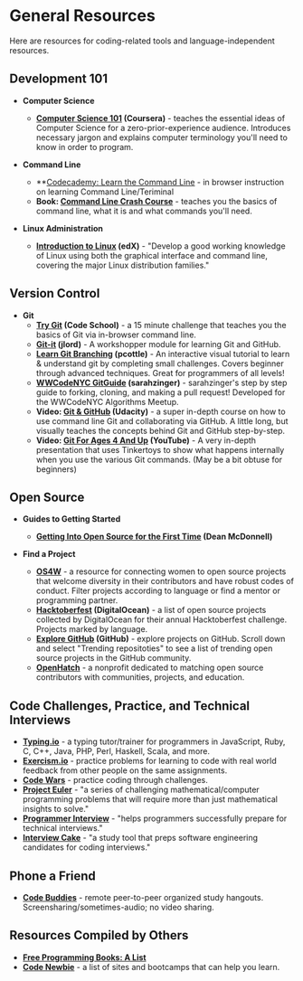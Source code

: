 # General Resources

Here are resources for coding-related tools and language-independent resources.

## Development 101
- **Computer Science**
  - **[Computer Science 101](https://www.coursera.org/course/cs101) (Coursera)** - teaches the essential ideas of Computer Science for a zero-prior-experience audience.  Introduces necessary jargon and explains computer terminology you'll need to know in order to program.

- **Command Line**
  - **[Codecademy: Learn the Command Line](https://www.codecademy.com/en/courses/learn-the-command-line) - in browser instruction on learning Command Line/Teriminal
  - **Book: [Command Line Crash Course](http://cli.learncodethehardway.org/book/)** - teaches you the basics of command line, what it is and what commands you'll need.

- **Linux Administration**
  - **[Introduction to Linux](https://www.edx.org/course/linuxfoundationx/linuxfoundationx-lfs101x-2-introduction-5386#.VFgiEvTF8ww) (edX)** - "Develop a good working knowledge of Linux using both the graphical interface and command line, covering the major Linux distribution families."

## Version Control
- **Git**
  - **[Try Git](https://try.github.io/levels/1/challenges/1) (Code School)** - a 15 minute challenge that teaches you the basics of Git via in-browser command line.
  - **[Git-it](https://github.com/jlord/git-it) (jlord)** - A workshopper module for learning Git and GitHub.
  - **[Learn Git Branching](pcottle.github.io/learnGitBranching/) (pcottle)** - An interactive visual tutorial to learn & understand git by completing small challenges.  Covers beginner through advanced techniques.  Great for programmers of all levels!
  - **[WWCodeNYC GitGuide](https://github.com/WomenWhoCodeNYC/Algorithms/blob/master/gitGuide.md#gitguide) (sarahzinger)** - sarahzinger's step by step guide to forking, cloning, and making a pull request! Developed for the WWCodeNYC Algorithms Meetup.
  - **Video: [Git & GitHub](https://www.udacity.com/course/how-to-use-git-and-github--ud775) (Udacity)** - a super in-depth course on how to use command line Git and collaborating via GitHub.  A little long, but visually teaches the concepts behind Git and GitHub step-by-step.
  - **Video: [Git For Ages 4 And Up](  http://www.youtube.com/watch?v=1ffBJ4sVUb4&t=6m45s) (YouTube)** - A very in-depth presentation that uses Tinkertoys to show what happens internally when you use the various Git commands.  (May be a bit obtuse for beginners)

## **Open Source**
- **Guides to Getting Started**
  - **[Getting Into Open Source for the First Time](http://www.nearform.com/nodecrunch/first-time-with-open-source/) (Dean McDonnell)** 

- **Find a Project**
  - **[OS4W](https://www.os4w.org/)** - a resource for connecting women to open source projects that welcome diversity in their contributors and have robust codes of conduct. Filter projects according to language or find a mentor or programming partner.
  - **[Hacktoberfest](https://hacktoberfest.digitalocean.com/) (DigitalOcean)** - a list of open source projects collected by DigitalOcean for their annual Hacktoberfest challenge. Projects marked by language.
  - **[Explore GitHub](https://github.com/explore) (GitHub)** - explore projects on GitHub. Scroll down and select "Trending repositoties" to see a list of trending open source projects in the GitHub community.
  - **[OpenHatch](https://openhatch.org/)** - a nonprofit dedicated to matching open source contributors with communities, projects, and education.


## **Code Challenges, Practice, and Technical Interviews**
- **[Typing.io](https://typing.io/)** - a typing tutor/trainer for programmers in JavaScript, Ruby, C, C++, Java, PHP, Perl, Haskell, Scala, and more.
- **[Exercism.io](http://exercism.io)** - practice problems for learning to code with real world feedback from other people on the same assignments.
- **[Code Wars](http://www.codewars.com)** - practice coding through challenges.
- **[Project Euler](https://projecteuler.net/)** - "a series of challenging mathematical/computer programming problems that will require more than just mathematical insights to solve."
- **[Programmer Interview](http://www.programmerinterview.com/)** - "helps programmers successfully prepare for technical interviews."
- **[Interview Cake](https://www.interviewcake.com/)** - "a study tool that preps software engineering candidates for coding interviews."

## **Phone a Friend**
  - **[Code Buddies](http://hangouts.codebuddies.org)** - remote peer-to-peer organized study hangouts.  Screensharing/sometimes-audio; no video sharing.

## **Resources Compiled by Others**
  - **[Free Programming Books: A List](https://github.com/vhf/free-programming-books)**
  - **[Code Newbie](http://www.codenewbie.org/learn)** - a list of sites and bootcamps that can help you learn.